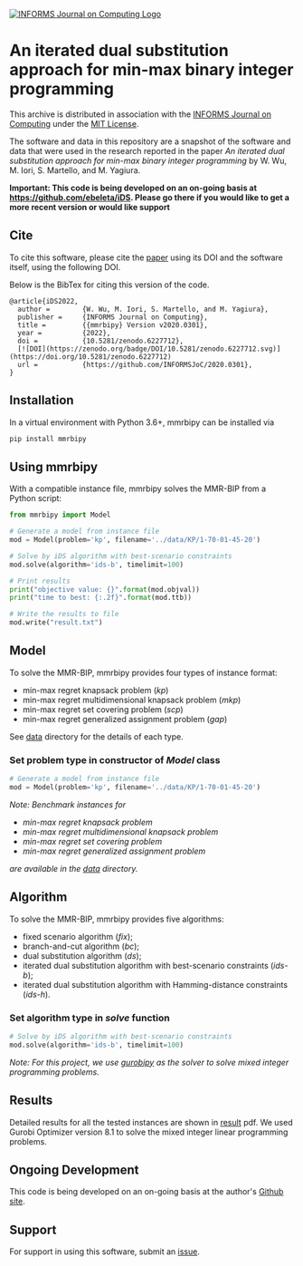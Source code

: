[![INFORMS Journal on Computing Logo](https://INFORMSJoC.github.io/logos/INFORMS_Journal_on_Computing_Header.jpg)](https://pubsonline.informs.org/journal/ijoc)

# An iterated dual substitution approach for min-max binary integer programming

This archive is distributed in association with the [INFORMS Journal on
Computing](https://pubsonline.informs.org/journal/ijoc) under the [MIT License](LICENSE).

The software and data in this repository are a snapshot of the software and data
that were used in the research reported in the paper _An iterated dual substitution approach for min-max binary integer programming_ by W. Wu, M. Iori, S. Martello, and M. Yagiura. 

**Important: This code is being developed on an on-going basis at 
https://github.com/ebeleta/iDS. Please go there if you would like to
get a more recent version or would like support**

## Cite

To cite this software, please cite the [paper](https://doi.org/10.1287/ijoc.2020.0301) using its DOI and the software itself, using the following DOI.



Below is the BibTex for citing this version of the code.

```
@article{iDS2022,
  author =        {W. Wu, M. Iori, S. Martello, and M. Yagiura},
  publisher =     {INFORMS Journal on Computing},
  title =         {{mmrbipy} Version v2020.0301},
  year =          {2022},
  doi =           {10.5281/zenodo.6227712},
  [![DOI](https://zenodo.org/badge/DOI/10.5281/zenodo.6227712.svg)](https://doi.org/10.5281/zenodo.6227712)
  url =           {https://github.com/INFORMSJoC/2020.0301},
}  
```

## Installation

In a virtual environment with Python 3.6+, mmrbipy can be installed via

```bash
pip install mmrbipy
```

## Using mmrbipy

With a compatible instance file, mmrbipy solves the MMR-BIP from a Python script:

```python
from mmrbipy import Model

# Generate a model from instance file
mod = Model(problem='kp', filename='../data/KP/1-70-01-45-20')

# Solve by iDS algorithm with best-scenario constraints
mod.solve(algorithm='ids-b', timelimit=100)

# Print results
print("objective value: {}".format(mod.objval))
print("time to best: {:.2f}".format(mod.ttb))

# Write the results to file
mod.write("result.txt")
```
## Model
To solve the MMR-BIP, mmrbipy provides four types of instance format:

- min-max regret knapsack problem (*kp*)
- min-max regret multidimensional knapsack problem (*mkp*)
- min-max regret set covering problem (*scp*)
- min-max regret generalized assignment problem (*gap*)

See [data](data) directory for the details of each type.

### Set problem type in constructor of _Model_ class
```python
# Generate a model from instance file
mod = Model(problem='kp', filename='../data/KP/1-70-01-45-20')
```

_Note: Benchmark instances for_

- _min-max regret knapsack problem_
- _min-max regret multidimensional knapsack problem_
- _min-max regret set covering problem_
- _min-max regret generalized assignment problem_

_are available in the [data](data) directory._

## Algorithm

To solve the MMR-BIP, mmrbipy provides five algorithms:
- fixed scenario algorithm (*fix*);
- branch-and-cut algorithm (*bc*);
- dual substitution algorithm (*ds*);
- iterated dual substitution algorithm with best-scenario constraints (*ids-b*);
- iterated dual substitution algorithm with Hamming-distance constraints (*ids-h*).

### Set algorithm type in _solve_ function
```python
# Solve by iDS algorithm with best-scenario constraints
mod.solve(algorithm='ids-b', timelimit=100)
```

_Note: For this project, we use [gurobipy](https://pypi.org/project/gurobipy/) as the solver to solve mixed integer programming problems._

## Results

Detailed results for all the tested instances are shown in [result](results/results.pdf) pdf.
We used Gurobi Optimizer version 8.1 to solve the mixed integer linear programming problems.

## Ongoing Development

This code is being developed on an on-going basis at the author's
[Github site](https://github.com/ebeleta/iDS).

## Support

For support in using this software, submit an
[issue](https://github.com/ebeleta/iDS/issues/new).
